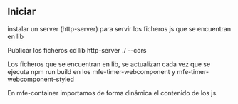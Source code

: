 ## Iniciar

instalar un server (http-server) para servir los ficheros js que se encuentran en lib

Publicar los ficheros
cd lib
http-server ./ --cors

Los ficheros que se encuentran en lib, se actualizan cada vez que se ejecuta npm run build
en los mfe-timer-webcomponent y mfe-timer-webcomponent-styled

En mfe-container importamos de forma dinámica el contenido de los js.

